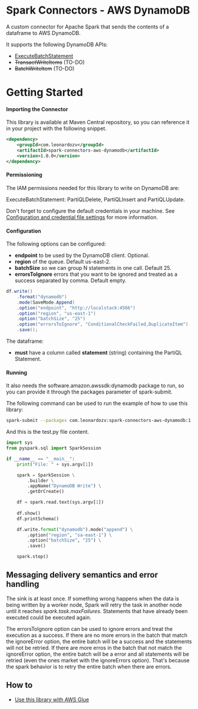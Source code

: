 # Spark Connectors - AWS DynamoDB

A custom connector for Apache Spark that sends the contents of a dataframe to AWS DynamoDB.

It supports the following DynamoDB APIs:
- [ExecuteBatchStatement](https://docs.aws.amazon.com/amazondynamodb/latest/APIReference/API_BatchExecuteStatement.html)
- ~~TransactWriteItems~~ (TO-DO)
- ~~BatchWriteItem~~ (TO-DO)

# Getting Started

#### Importing the Connector ####

This library is available at Maven Central repository, so you can reference it in your project with the following snippet.

``` xml
<dependency>
    <groupId>com.leonardozv</groupId>
    <artifactId>spark-connectors-aws-dynamodb</artifactId>
    <version>1.0.0</version>
</dependency>
```

#### Permissioning ####

The IAM permissions needed for this library to write on DynamoDB are:

ExecuteBatchStatement: PartiQLDelete, PartiQLInsert and PartiQLUpdate.

Don't forget to configure the default credentials in your machine. See
[Configuration and credential file settings](https://docs.aws.amazon.com/cli/latest/userguide/cli-configure-files.html) for more information.

#### Configuration ####

The following options can be configured:
- **endpoint** to be used by the DynamoDB client. Optional.
- **region** of the queue. Default us-east-2.
- **batchSize** so we can group N statements in one call. Default 25.
- **errorsToIgnore** errors that you want to be ignored and treated as a success separated by comma. Default empty.

```java
df.write()
    .format("dynamodb")
    .mode(SaveMode.Append)
    .option("endpoint", "http://localstack:4566")
    .option("region", "us-east-1")
    .option("batchSize", "25")
    .option("errorsToIgnore", "ConditionalCheckFailed,DuplicateItem")
    .save();
```

The dataframe:
- **must** have a column called **statement** (string) containing the PartiQL Statement.

#### Running ####

It also needs the software.amazon.awssdk:dynamodb package to run, so you can provide it through the packages parameter of spark-submit.

The following command can be used to run the example of how to use this library:

``` bash
spark-submit --packages com.leonardozv:spark-connectors-aws-dynamodb:1.0.0,software.amazon.awssdk:dynamodb:2.27.17 test.py sample.txt
```

And this is the test.py file content.

``` python
import sys 
from pyspark.sql import SparkSession

if __name__ == "__main__":
    print("File: " + sys.argv[1])

    spark = SparkSession \
        .builder \
        .appName("DynamoDB Write") \
        .getOrCreate()

    df = spark.read.text(sys.argv[1])
    
    df.show()
    df.printSchema()

    df.write.format("dynamodb").mode("append") \
        .option("region", "sa-east-1") \
        .option("batchSize", "25") \
        .save()

    spark.stop()
```

## Messaging delivery semantics and error handling

The sink is at least once. If something wrong happens when the data is being written by a worker node, Spark will retry the task in another node until it reaches *spark.task.maxFailures*. Statements that have already been executed could be executed again.

The errorsToIgnore option can be used to ignore errors and treat the execution as a success. If there are no more errors in the batch that match the ignoreError option, the entire batch will be a success and the statements will not be retried. If there are more erros in the batch that not match the ignoreError option, the entire batch will be a error and all statements will be retried (even the ones market with the ignoreErrors option). That's because the spark behavior is to retry the entire batch when there are errors.

## How to

- [Use this library with AWS Glue](doc/aws-glue.md)